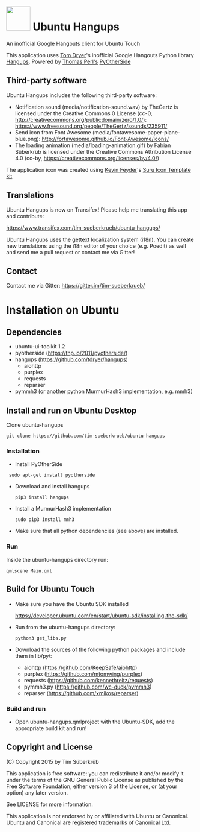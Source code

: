 <h1><img src="https://raw.githubusercontent.com/tim-sueberkrueb/ubuntu-hangups/master/ubuntu-hangups.png" width="64"> Ubuntu Hangups</h1>


An inofficial Google Hangouts client for Ubuntu Touch

This application uses <a href='https://github.com/tdryer'>Tom Dryer</a>'s inofficial Google Hangouts Python library <a href='https://github.com/tdryer/hangups'>Hangups</a>.
Powered by <a href='https://github.com/thp'>Thomas Perl's</a> <a href='https://github.com/thp/pyotherside'>PyOtherSide</a>

## Third-party software
Ubuntu Hangups includes the following third-party software:
* Notification sound (media/notification-sound.wav) by TheGertz is licensed under the Creative Commons 0 License (cc-0, http://creativecommons.org/publicdomain/zero/1.0/): https://www.freesound.org/people/TheGertz/sounds/235911/
* Send icon from Font Awesome (media/fontawesome-paper-plane-blue.png): http://fortawesome.github.io/Font-Awesome/icons/
* The loading animation (media/loading-animation.gif) by Fabian Süberkrüb is licensed under the Creative Commons Attribution License 4.0 (cc-by, https://creativecommons.org/licenses/by/4.0/)

The application icon was created using <a href='https://github.com/halfsail'>Kevin Feyder</a>'s <a href='https://github.com/halfsail/Ubuntu-UI-Toolkit#suru-icon-template-kit'>Suru Icon Template kit</a>

## Translations
Ubuntu Hangups is now on Transifex! Please help me translating this app and contribute:

https://www.transifex.com/tim-sueberkrueb/ubuntu-hangups/

Ubuntu Hangups uses the gettext localization system (i18n). You can create new translations using the i18n editor of your choice (e.g. Poedit) as well and send me a pull request or contact me via Gitter!

## Contact
Contact me via Gitter: https://gitter.im/tim-sueberkrueb/

# Installation on Ubuntu

## Dependencies
* ubuntu-ui-toolkit 1.2
* pyotherside (https://thp.io/2011/pyotherside/)
* hangups (https://github.com/tdryer/hangups)
  * aiohttp
  * purplex
  * requests
  * reparser
* pymmh3 (or another python MurmurHash3 implementation, e.g. mmh3)

## Install and run on Ubuntu Desktop

Clone ubuntu-hangups

```
git clone https://github.com/tim-sueberkrueb/ubuntu-hangups
```

### Installation
* Install PyOtherSide

 ```
  sudo apt-get install pyotherside
  ```
* Download and install hangups

  ```
  pip3 install hangups
  ```
* Install a MurmurHash3 implementation

  ```
  sudo pip3 install mmh3
  ```
* Make sure that all python dependencies (see above) are installed.

### Run
Inside the ubuntu-hangups directory run:

```
qmlscene Main.qml
```


## Build for Ubuntu Touch
* Make sure you have the Ubuntu SDK installed

  https://developer.ubuntu.com/en/start/ubuntu-sdk/installing-the-sdk/
* Run from the ubuntu-hangups directory:
  
  ```
  python3 get_libs.py
  ```
* Download the sources of the following python packages and include them in lib/py/:
  * aiohttp (https://github.com/KeepSafe/aiohttp)
  * purplex (https://github.com/mtomwing/purplex)
  * requests (https://github.com/kennethreitz/requests)
  * pymmh3.py (https://github.com/wc-duck/pymmh3)
  * reparser (https://github.com/xmikos/reparser)

### Build and run
* Open ubuntu-hangups.qmlproject with the Ubuntu-SDK, add the appropriate build kit and run!


## Copyright and License
(C) Copyright 2015 by Tim Süberkrüb

This application is free software: you can redistribute it and/or modify
it under the terms of the GNU General Public License as published by
the Free Software Foundation, either version 3 of the License, or
(at your option) any later version.

See LICENSE for more information.

This application is not endorsed by or affiliated with Ubuntu or Canonical. Ubuntu and Canonical are registered trademarks of Canonical Ltd.
